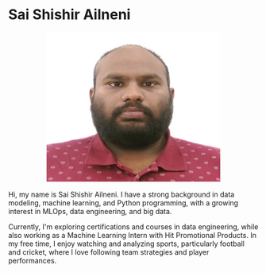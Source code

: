 # Sai Shishir Ailneni

<div style="text-align: center;">
    <img src="saishishirailneni-image.jpg" alt="Sai Shishir Ailneni" width="350" height="300">
</div>

Hi, my name is Sai Shishir Ailneni. I have a strong background in data modeling, machine learning, and Python programming, with a growing interest in MLOps, data engineering, and big data.

Currently, I'm exploring certifications and courses in data engineering, while also working as a Machine Learning Intern with Hit Promotional Products. In my free time, I enjoy watching and analyzing sports, particularly football and cricket, where I love following team strategies and player performances.